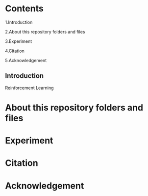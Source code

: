# Contents
  1.Introduction

  2.About this repository folders and files
  
  3.Experiment
  
  4.Citation
  
  5.Acknowledgement
## Introduction
Reinforcement Learning 
# About this repository folders and files
# Experiment
# Citation
# Acknowledgement
